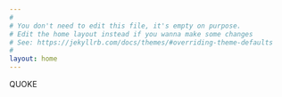 ```yaml
---
#
# You don't need to edit this file, it's empty on purpose.
# Edit the home layout instead if you wanna make some changes
# See: https://jekyllrb.com/docs/themes/#overriding-theme-defaults
#
layout: home
---
```


QUOKE